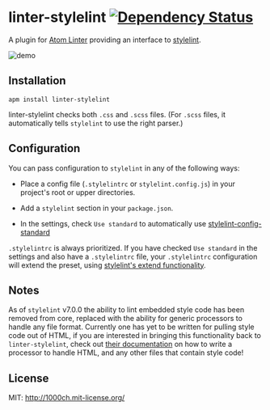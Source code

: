 # linter-stylelint [![Dependency Status](https://david-dm.org/AtomLinter/linter-stylelint.svg)](https://david-dm.org/AtomLinter/linter-stylelint)

A plugin for [Atom Linter](https://github.com/AtomLinter/atom-linter) providing
an interface to [stylelint](https://github.com/stylelint/stylelint).

![demo](https://raw.githubusercontent.com/AtomLinter/linter-stylelint/master/demo.png)

## Installation

```ShellSession
apm install linter-stylelint
```

linter-stylelint checks both `.css` and `.scss` files. (For `.scss` files, it
automatically tells `stylelint` to use the right parser.)

## Configuration

You can pass configuration to `stylelint` in any of the following ways:

-   Place a config file (`.stylelintrc` or `stylelint.config.js`) in your
    project's root or upper directories.

-   Add a `stylelint` section in your `package.json`.

-   In the settings, check `Use standard` to automatically use [stylelint-config-standard](https://github.com/stylelint/stylelint-config-standard)

`.stylelintrc` is always prioritized. If you have checked `Use standard` in the
settings and also have a `.stylelintrc` file, your `.stylelintrc` configuration
will extend the preset, using [stylelint's extend functionality](http://stylelint.io/?/docs/user-guide/configuration.md).

## Notes

As of `stylelint` v7.0.0 the ability to lint embedded style code has been
removed from core, replaced with the ability for generic processors to handle
any file format. Currently one has yet to be written for pulling style code
out of HTML, if you are interested in bringing this functionality back to
`linter-stylelint`, check out [their documentation](https://github.com/stylelint/stylelint/blob/master/docs/developer-guide/processors.md)
on how to write a processor to handle HTML, and any other files that contain
style code!

## License

MIT: <http://1000ch.mit-license.org/>
